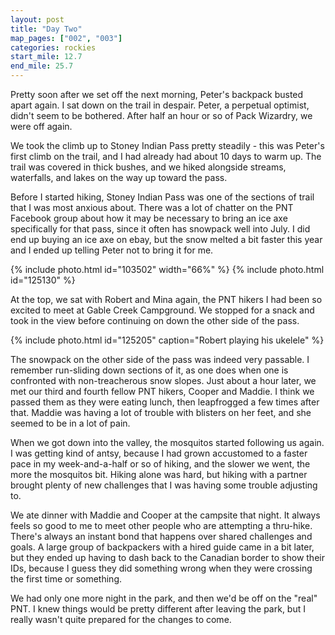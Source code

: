 ```yaml
---
layout: post
title: "Day Two"
map_pages: ["002", "003"]
categories: rockies
start_mile: 12.7
end_mile: 25.7
---
```


Pretty soon after we set off the next morning, Peter's backpack busted apart
again. I sat down on the trail in despair. Peter, a perpetual optimist, didn't
seem to be bothered. After half an hour or so of Pack Wizardry, we were off
again.

We took the climb up to Stoney Indian Pass pretty steadily - this was Peter's
first climb on the trail, and I had already had about 10 days to warm up. The
trail was covered in thick bushes, and we hiked alongside streams, waterfalls,
and lakes on the way up toward the pass.

Before I started hiking, Stoney Indian Pass was one of the sections of trail
that I was most anxious about. There was a lot of chatter on the PNT Facebook
group about how it may be necessary to bring an ice axe specifically for that
pass, since it often has snowpack well into July. I did end up buying an ice axe
on ebay, but the snow melted a bit faster this year and I ended up telling Peter
not to bring it for me.

{% include photo.html id="103502" width="66%" %}
{% include photo.html id="125130" %}

At the top, we sat with Robert and Mina again, the PNT hikers I had been so
excited to meet at Gable Creek Campground. We stopped for a snack and took in
the view before continuing on down the other side of the pass.

{% include photo.html id="125205" caption="Robert playing his ukelele" %}

The snowpack on the other side of the pass was indeed very passable. I remember
run-sliding down sections of it, as one does when one is confronted with
non-treacherous snow slopes. Just about a hour later, we met our third and
fourth fellow PNT hikers, Cooper and Maddie. I think we passed them as they were
eating lunch, then leapfrogged a few times after that. Maddie was having a lot
of trouble with blisters on her feet, and she seemed to be in a lot of pain.

When we got down into the valley, the mosquitos started following us again. I
was getting kind of antsy, because I had grown accustomed to a faster
pace in my week-and-a-half or so of hiking, and the slower we went, the more the
mosquitos bit. Hiking alone was hard, but hiking with a partner brought plenty
of new challenges that I was having some trouble adjusting to.

We ate dinner with Maddie and Cooper at the campsite that night. It always feels
so good to me to meet other people who are attempting a thru-hike. There's
always an instant bond that happens over shared challenges and goals. A large
group of backpackers with a hired guide came in a bit later, but they ended up
having to dash back to the Canadian border to show their IDs, because I guess
they did something wrong when they were crossing the first time or something.

We had only one more night in the park, and then we'd be off on the "real" PNT.
I knew things would be pretty different after leaving the park, but I really wasn't
quite prepared for the changes to come.
